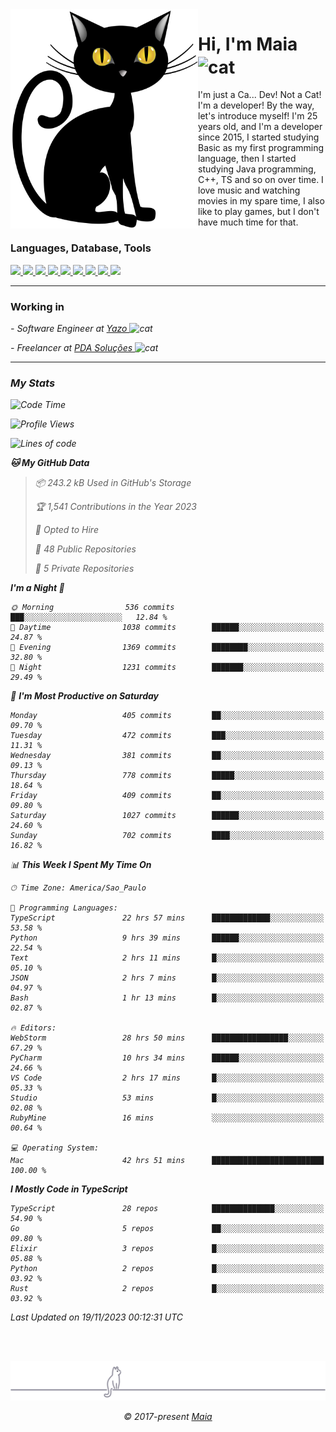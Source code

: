 <img align="left" src="https://raw.githubusercontent.com/gabrielmaialva33/gabrielmaialva33/master/assets/cat_0.png" alt="Stats" width="300px">

<h1 align="left">Hi, I'm Maia 
<img src="https://emojis.slackmojis.com/emojis/images/1643509834/36299/black-cat.gif?1643509834" width="50" height="60" align="center"  alt="cat"/>
</h1>

I'm just a Ca... Dev! Not a Cat! I'm a developer! By the way, let's introduce myself!
I'm 25 years old, and I'm a developer since 2015, I started studying Basic as my first programming
language, then I started studying Java programming, C++, TS and so on over time.
I love music and watching movies in my spare time, I also like to play games, but I don't have much time for that.

<h3 align="left">Languages, Database, Tools</h3>
<p>
  <a href="https://www.typescriptlang.org">
    <img src="https://skillicons.dev/icons?i=ts" />
  </a>
  <a href="https://go.dev">
    <img src="https://skillicons.dev/icons?i=go" />
  </a>
  <a href="https://www.python.org">
    <img src="https://skillicons.dev/icons?i=python" />
  </a>
  <a href="https://gradle.org">
    <img src="https://skillicons.dev/icons?i=gradle" />
  </a>
  <a href="https://redis.io">
    <img src="https://skillicons.dev/icons?i=redis" />
  </a>
  <a href="https://www.mongodb.com">
    <img src="https://skillicons.dev/icons?i=mongodb" />
  </a>
  <a href="https://nodejs.org">
    <img src="https://skillicons.dev/icons?i=nodejs" />
  </a>
  <a href="https://www.javascript.com">
    <img src="https://skillicons.dev/icons?i=js" />
  </a>
  <a href="https://www.docker.com">
    <img src="https://skillicons.dev/icons?i=docker" />
  </a>
</p>

<hr/>

<h3>Working in</h3>

<p><em> - Software Engineer at <a href="[https://pdasolucoes.com.br](https://yazo.com.br/)">Yazo
</a><img src="https://media.giphy.com/media/WUlplcMpOCEmTGBtBW/giphy.gif" width="30" alt="cat"> 
</em></p>
<p><em> - Freelancer at <a href="[https://pdasolucoes.com.br](https://pdasolucoes.com.br/)">PDA Soluções
</a><img src="https://media.giphy.com/media/WUlplcMpOCEmTGBtBW/giphy.gif" width="30" alt="cat"> 

<hr/>

### My Stats

<!--START_SECTION:waka-->
![Code Time](http://img.shields.io/badge/Code%20Time-3%2C460%20hrs%2018%20mins-blue)

![Profile Views](http://img.shields.io/badge/Profile%20Views-43-blue)

![Lines of code](https://img.shields.io/badge/From%20Hello%20World%20I%27ve%20Written-992.2%20thousand%20lines%20of%20code-blue)

**🐱 My GitHub Data** 

> 📦 243.2 kB Used in GitHub's Storage 
 > 
> 🏆 1,541 Contributions in the Year 2023
 > 
> 💼 Opted to Hire
 > 
> 📜 48 Public Repositories 
 > 
> 🔑 5 Private Repositories 
 > 
**I'm a Night 🦉** 

```text
🌞 Morning                536 commits         ███░░░░░░░░░░░░░░░░░░░░░░   12.84 % 
🌆 Daytime                1038 commits        ██████░░░░░░░░░░░░░░░░░░░   24.87 % 
🌃 Evening                1369 commits        ████████░░░░░░░░░░░░░░░░░   32.80 % 
🌙 Night                  1231 commits        ███████░░░░░░░░░░░░░░░░░░   29.49 % 
```
📅 **I'm Most Productive on Saturday** 

```text
Monday                   405 commits         ██░░░░░░░░░░░░░░░░░░░░░░░   09.70 % 
Tuesday                  472 commits         ███░░░░░░░░░░░░░░░░░░░░░░   11.31 % 
Wednesday                381 commits         ██░░░░░░░░░░░░░░░░░░░░░░░   09.13 % 
Thursday                 778 commits         █████░░░░░░░░░░░░░░░░░░░░   18.64 % 
Friday                   409 commits         ██░░░░░░░░░░░░░░░░░░░░░░░   09.80 % 
Saturday                 1027 commits        ██████░░░░░░░░░░░░░░░░░░░   24.60 % 
Sunday                   702 commits         ████░░░░░░░░░░░░░░░░░░░░░   16.82 % 
```


📊 **This Week I Spent My Time On** 

```text
🕑︎ Time Zone: America/Sao_Paulo

💬 Programming Languages: 
TypeScript               22 hrs 57 mins      █████████████░░░░░░░░░░░░   53.58 % 
Python                   9 hrs 39 mins       ██████░░░░░░░░░░░░░░░░░░░   22.54 % 
Text                     2 hrs 11 mins       █░░░░░░░░░░░░░░░░░░░░░░░░   05.10 % 
JSON                     2 hrs 7 mins        █░░░░░░░░░░░░░░░░░░░░░░░░   04.97 % 
Bash                     1 hr 13 mins        █░░░░░░░░░░░░░░░░░░░░░░░░   02.87 % 

🔥 Editors: 
WebStorm                 28 hrs 50 mins      █████████████████░░░░░░░░   67.29 % 
PyCharm                  10 hrs 34 mins      ██████░░░░░░░░░░░░░░░░░░░   24.66 % 
VS Code                  2 hrs 17 mins       █░░░░░░░░░░░░░░░░░░░░░░░░   05.33 % 
Studio                   53 mins             █░░░░░░░░░░░░░░░░░░░░░░░░   02.08 % 
RubyMine                 16 mins             ░░░░░░░░░░░░░░░░░░░░░░░░░   00.64 % 

💻 Operating System: 
Mac                      42 hrs 51 mins      █████████████████████████   100.00 % 
```

**I Mostly Code in TypeScript** 

```text
TypeScript               28 repos            ██████████████░░░░░░░░░░░   54.90 % 
Go                       5 repos             ██░░░░░░░░░░░░░░░░░░░░░░░   09.80 % 
Elixir                   3 repos             █░░░░░░░░░░░░░░░░░░░░░░░░   05.88 % 
Python                   2 repos             █░░░░░░░░░░░░░░░░░░░░░░░░   03.92 % 
Rust                     2 repos             █░░░░░░░░░░░░░░░░░░░░░░░░   03.92 % 
```




 Last Updated on 19/11/2023 00:12:31 UTC
<!--END_SECTION:waka-->


<br/>
<br/>

<p align="center"><img src="https://raw.githubusercontent.com/gabrielmaialva33/gabrielmaialva33/master/assets/gray0_ctp_on_line.svg?sanitize=true" /></p>
<p align="center">&copy; 2017-present <a href="https://github.com/gabrielmaialva33/" target="_blank">Maia</a>